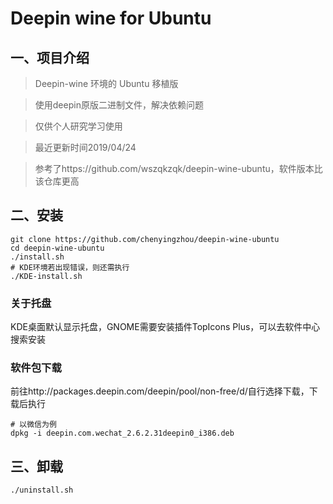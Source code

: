 # Deepin wine for Ubuntu

## 一、项目介绍

> Deepin-wine 环境的 Ubuntu 移植版 

> 使用deepin原版二进制文件，解决依赖问题

> 仅供个人研究学习使用

> 最近更新时间2019/04/24

> 参考了https://github.com/wszqkzqk/deepin-wine-ubuntu，软件版本比该仓库更高

## 二、安装
```shell
git clone https://github.com/chenyingzhou/deepin-wine-ubuntu
cd deepin-wine-ubuntu
./install.sh
# KDE环境若出现错误，则还需执行
./KDE-install.sh
```
### 关于托盘
KDE桌面默认显示托盘，GNOME需要安装插件TopIcons Plus，可以去软件中心搜索安装

### 软件包下载
前往http://packages.deepin.com/deepin/pool/non-free/d/自行选择下载，下载后执行
```shell
# 以微信为例
dpkg -i deepin.com.wechat_2.6.2.31deepin0_i386.deb
```

## 三、卸载
```shell
./uninstall.sh
```
